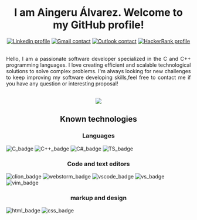 <body>
    <h1 align="center">
        I am Aingeru Álvarez.
        Welcome to my GitHub profile!
    </h1>
    <div title="contact" align="center">
        <a href="https://www.linkedin.com/in/aingeru-alvarez/"><img alt="Linkedin profile" src="https://img.shields.io/badge/LinkedIn-0077B5?style=for-the-badge&logo=linkedin&logoColor=white"></a>
        <a href="mailto:aingeru.dev@gmail.com?subject:Mail from GitHub"><img alt="Gmail contact" src="https://img.shields.io/badge/Gmail-D14836?style=for-the-badge&logo=gmail&logoColor=white"></a>
        <a href="mailto:aingeru.alvarez@outlook.com?subject:Mail from GitHub"><img alt="Outlook contact" src="https://img.shields.io/badge/Microsoft_Outlook-0078D4?style=for-the-badge&logo=microsoft-outlook&logoColor=white"></a>
        <a href="https://www.hackerrank.com/aingeru_dev"><img alt="HackerRank profile" src="https://img.shields.io/badge/-Hackerrank-2EC866?style=for-the-badge&logo=HackerRank&logoColor=white"></a>
    </div>
    <br>
    <p align="justify">
        Hello, I am a passionate software developer specialized
        in the C and C++ programming languages. I love creating
        efficient and scalable technological solutions to solve
        complex problems. I'm always looking for new challenges
        to keep improving my software developing skills,feel free
        to contact me if you have any question or interesting proposal!
    </p>
    <br>
    <div title="statistics" align="center">
        <a href="https://github-readme-stats-git-masterrstaa-rickstaa.vercel.app/api?username=AingeruAlvarezSanchez"><img src="https://github-readme-stats-git-masterrstaa-rickstaa.vercel.app/api?username=AingeruAlvarezSanchez&theme=tokyonight"></a>
    </div>
    <div title="Known_technologies">
        <h2 align="center">Known technologies</h2>
        <h3 align="center">Languages</h3>
        <img alt="C_badge" src="https://img.shields.io/badge/C-00599C?style=for-the-badge&logo=c&logoColor=white">
        <img alt="C++_badge" src="https://img.shields.io/badge/C++-00599C?style=for-the-badge&logo=c&logoColor=white">
        <img alt="C#_badge" src="https://img.shields.io/badge/C%23-239120?style=for-the-badge&logo=c-sharp&logoColor=white">
        <img alt="TS_badge" src="https://img.shields.io/badge/TypeScript-007ACC?style=for-the-badge&logo=typescript&logoColor=white">
        <h3 align="center">Code and text editors</h3>
        <img alt="clion_badge" src="https://img.shields.io/badge/CLion-000000?style=for-the-badge&logo=clion&logoColor=white">
        <img alt="webstorm_badge" src="https://img.shields.io/badge/WebStorm-000000?style=for-the-badge&logo=WebStorm&logoColor=white">
        <img alt="vscode_badge" src="https://img.shields.io/badge/VSCode-0078D4?style=for-the-badge&logo=visual%20studio%20code&logoColor=white">
        <img alt="vs_badge" src="https://img.shields.io/badge/Visual_Studio-5C2D91?style=for-the-badge&logo=visual%20studio&logoColor=white">
        <img alt="vim_badge" src="https://img.shields.io/badge/VIM-%2311AB00.svg?&style=for-the-badge&logo=vim&logoColor=whit">
        <h3 align="center">markup and design</h3>
        <img alt="html_badge" src="https://img.shields.io/badge/HTML5-E34F26?style=for-the-badge&logo=html5&logoColor=white">
        <img alt="css_badge" src="https://img.shields.io/badge/CSS3-1572B6?style=for-the-badge&logo=css3&logoColor=white">
    </div>

</body>

